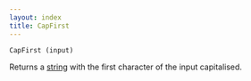 ```yaml
---
layout: index
title: CapFirst
---
```


    CapFirst (input)

Returns a [string](../../../types/string.html) with the first character of the input capitalised.
